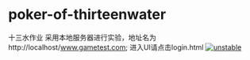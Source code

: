 # poker-of-thirteenwater
十三水作业
采用本地服务器进行实验，地址名为http://localhost/www.gametest.com;
进入UI请点击login.html
[![unstable](http://badges.github.io/stability-badges/dist/unstable.svg)](http://github.com/badges/stability-badges)
